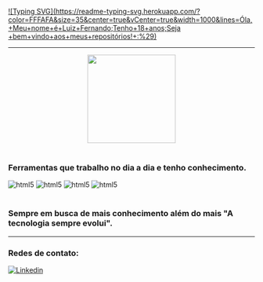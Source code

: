  [![Typing SVG](https://readme-typing-svg.herokuapp.com/?color=FFFAFA&size=35&center=true&vCenter=true&width=1000&lines=Óla,+Meu+nome+é+Luiz+Fernando;Tenho+18+anos;Seja +bem+vindo+aos+meus+repositórios!+:%29)](https://git.io/typing-svg)


***
<div align='center'>
  
  <img height="180em" src="https://github-readme-stats.vercel.app/api/top-langs/?username=luizinx&layout=compact&langs_count=7&theme=tokyonight"/>
</div></br>

### Ferramentas que trabalho no dia a dia e tenho conhecimento.
<div style='display: inline_block'>
<img aling='center' alt='html5' src='https://img.shields.io/badge/HTML5-E34F26?style=for-the-badge&logo=html5&logoColor=white'>
<img aling='center' alt='html5' src='https://img.shields.io/badge/CSS3-1572B6?style=for-the-badge&logo=css3&logoColor=white'>
<img aling='center' alt='html5' src='https://img.shields.io/badge/JavaScript-F7DF1E?style=for-the-badge&logo=javascript&logoColor=black'>
<img aling='center' alt='html5' src='https://img.shields.io/badge/Node.js-43853D?style=for-the-badge&logo=node.js&logoColor=white'>

</div></br>

### Sempre em busca de mais conhecimento além do mais "A tecnologia sempre evolui".
***
### Redes de contato: 
[![Linkedin](https://img.shields.io/badge/LinkedIn-0077B5?style=for-the-badge&logo=linkedin&logoColor=white)](www.linkedin.com/in/luiz-fernando-ribeiro-rocha)
